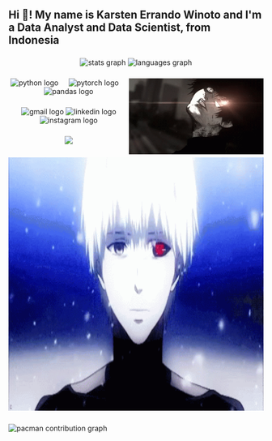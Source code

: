 <h2 align="left">Hi 👋! My name is Karsten Errando Winoto and I'm a Data Analyst and Data Scientist, from Indonesia</h2>

###

<div align="center">
  <img src="https://github-readme-stats.vercel.app/api?username=sixxkr&hide_title=false&hide_rank=false&show_icons=true&include_all_commits=true&count_private=true&disable_animations=false&theme=chartreuse-dark&locale=en&hide_border=false" height="150" alt="stats graph"  />
  <img src="https://github-readme-stats.vercel.app/api/top-langs?username=sixxkr&locale=en&hide_title=false&layout=compact&card_width=320&langs_count=5&theme=chartreuse-dark&hide_border=false" height="150" alt="languages graph"  />
</div>

###

<img align="right" height="150" src="img/kaneki.gif"  />

###

<div align="center">
  <img src="https://cdn.jsdelivr.net/gh/devicons/devicon/icons/python/python-original.svg" height="30" alt="python logo"  />
  <img width="12" />
  <img src="https://cdn.jsdelivr.net/gh/devicons/devicon/icons/pytorch/pytorch-original.svg" height="30" alt="pytorch logo"  />
  <img width="12" />
  <img src="https://cdn.jsdelivr.net/gh/devicons/devicon/icons/pandas/pandas-original.svg" height="30" alt="pandas logo"  />
</div>

###

<div align="center">
  <img src="https://img.shields.io/static/v1?message=Gmail&logo=gmail&label=&color=D14836&logoColor=white&labelColor=&style=for-the-badge" height="35" alt="gmail logo"  />
  <img src="https://img.shields.io/static/v1?message=LinkedIn&logo=linkedin&label=&color=0077B5&logoColor=white&labelColor=&style=for-the-badge" height="35" alt="linkedin logo"  />
  <img src="https://img.shields.io/static/v1?message=Instagram&logo=instagram&label=&color=E4405F&logoColor=white&labelColor=&style=for-the-badge" height="35" alt="instagram logo"  />
</div>

###

<div align="center">
  <img src="https://visitor-badge.laobi.icu/badge?page_id=sixxkr.sixxkr&"  />
</div>

###

<div align="center">
  <img height="500" src="img/tenor.gif"  />
</div>

###

<picture>
  <source media="(prefers-color-scheme: dark)" srcset="https://raw.githubusercontent.com/sixxkr/sixxkr/output/pacman-contribution-graph-dark.svg">
  <source media="(prefers-color-scheme: light)" srcset="https://raw.githubusercontent.com/sixxkr/sixxkr/output/pacman-contribution-graph.svg">
  <img alt="pacman contribution graph" src="https://raw.githubusercontent.com/sixxkr/sixxkr/output/pacman-contribution-graph.svg">
</picture>

###
